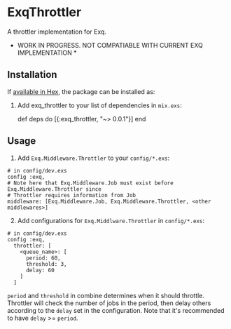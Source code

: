 # ExqThrottler

A throttler implementation for Exq.
* WORK IN PROGRESS. NOT COMPATIABLE WITH CURRENT EXQ IMPLEMENTATION * 

## Installation

If [available in Hex](https://hex.pm/docs/publish), the package can be installed as:

  1. Add exq_throttler to your list of dependencies in `mix.exs`:

        def deps do
          [{:exq_throttler, "~> 0.0.1"}]
        end

## Usage

  1. Add `Exq.Middleware.Throttler` to your `config/*.exs`:
  ```
  # in config/dev.exs
  config :exq,
  # Note here that Exq.Middleware.Job must exist before Exq.Middleware.Throttler since
  # Throttler requires information from Job
  middleware: [Exq.Middleware.Job, Exq.Middleware.Throttler, <other middlewares>]
  ```

  2. Add configurations for `Exq.Middlware.Throttler` in `config/*.exs`:
  ```
  # in config/dev.exs
  config :exq,
    throttler: [
      <queue_name>: [
        period: 60,        
        threshold: 3,    
        delay: 60
      ]
    ]
  ```
  `period` and `threshold` in combine determines when it should throttle. Throttler will check the number of jobs in the period, then delay others according to the `delay` set in the configuration. Note that it's recommended to have `delay` >= `period`.
